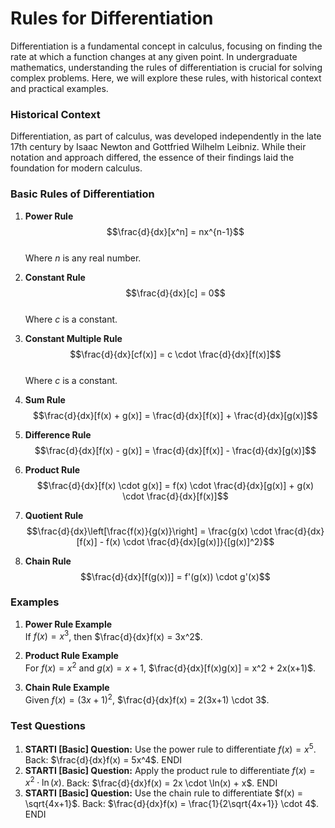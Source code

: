 # Rules for Differentiation

Differentiation is a fundamental concept in calculus, focusing on finding the rate at which a function changes at any given point. In undergraduate mathematics, understanding the rules of differentiation is crucial for solving complex problems. Here, we will explore these rules, with historical context and practical examples.

### Historical Context

Differentiation, as part of calculus, was developed independently in the late 17th century by Isaac Newton and Gottfried Wilhelm Leibniz. While their notation and approach differed, the essence of their findings laid the foundation for modern calculus.

### Basic Rules of Differentiation

1. **Power Rule**  
   $$\frac{d}{dx}[x^n] = nx^{n-1}$$  
   Where $n$ is any real number.

2. **Constant Rule**  
   $$\frac{d}{dx}[c] = 0$$  
   Where $c$ is a constant.

3. **Constant Multiple Rule**  
   $$\frac{d}{dx}[cf(x)] = c \cdot \frac{d}{dx}[f(x)]$$  
   Where $c$ is a constant.

4. **Sum Rule**  
   $$\frac{d}{dx}[f(x) + g(x)] = \frac{d}{dx}[f(x)] + \frac{d}{dx}[g(x)]$$

5. **Difference Rule**  
   $$\frac{d}{dx}[f(x) - g(x)] = \frac{d}{dx}[f(x)] - \frac{d}{dx}[g(x)]$$

6. **Product Rule**  
   $$\frac{d}{dx}[f(x) \cdot g(x)] = f(x) \cdot \frac{d}{dx}[g(x)] + g(x) \cdot \frac{d}{dx}[f(x)]$$

7. **Quotient Rule**  
   $$\frac{d}{dx}\left[\frac{f(x)}{g(x)}\right] = \frac{g(x) \cdot \frac{d}{dx}[f(x)] - f(x) \cdot \frac{d}{dx}[g(x)]}{[g(x)]^2}$$

8. **Chain Rule**  
   $$\frac{d}{dx}[f(g(x))] = f'(g(x)) \cdot g'(x)$$

### Examples

1. **Power Rule Example**  
   If $f(x) = x^3$, then $\frac{d}{dx}f(x) = 3x^2$.

2. **Product Rule Example**  
   For $f(x) = x^2$ and $g(x) = x+1$, $\frac{d}{dx}[f(x)g(x)] = x^2 + 2x(x+1)$.

3. **Chain Rule Example**  
   Given $f(x) = (3x+1)^2$, $\frac{d}{dx}f(x) = 2(3x+1) \cdot 3$.

### Test Questions

1. **STARTI [Basic] Question:** Use the power rule to differentiate $f(x) = x^5$. Back: $\frac{d}{dx}f(x) = 5x^4$. ENDI
2. **STARTI [Basic] Question:** Apply the product rule to differentiate $f(x) = x^2 \cdot \ln(x)$. Back: $\frac{d}{dx}f(x) = 2x \cdot \ln(x) + x$. ENDI
3. **STARTI [Basic] Question:** Use the chain rule to differentiate $f(x) = \sqrt{4x+1}$. Back: $\frac{d}{dx}f(x) = \frac{1}{2\sqrt{4x+1}} \cdot 4$. ENDI